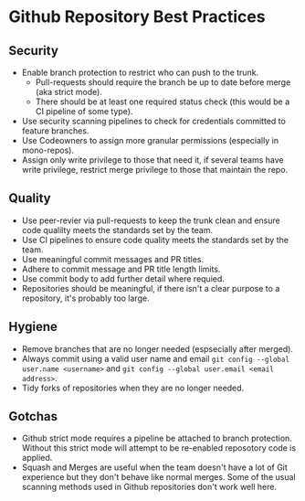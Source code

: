 # Github Repository Best Practices

## Security

* Enable branch protection to restrict who can push to the trunk.
  * Pull-requests should require the branch be up to date before merge (aka strict mode).
  * There should be at least one required status check (this would be a CI pipeline of some type).
* Use security scanning pipelines to check for credentials committed to feature branches.
* Use Codeowners to assign more granular permissions (especially in mono-repos).
* Assign only write privilege to those that need it, if several teams have write privilege, restrict merge privilege to those that maintain the repo.

## Quality

* Use peer-revier via pull-requests to keep the trunk clean and ensure code qualilty meets the standards set by the team.
* Use CI pipelines to ensure code quality meets the standards set by the team.
* Use meaningful commit messages and PR titles.
* Adhere to commit message and PR title length limits.
* Use commit body to add further detail where requied.
* Repositories should be meaningful, if there isn't a clear purpose to a repository, it's probably too large.

## Hygiene

* Remove branches that are no longer needed (espsecially after merged).
* Always commit using a valid user name and email `git config --global user.name <username>` and `git config --global user.email <email address>`.
* Tidy forks of repositories when they are no longer needed.

## Gotchas

* Github strict mode requires a pipeline be attached to branch protection. Without this strict mode will attempt to be re-enabled reposotory code is applied.
* Squash and Merges are useful when the team doesn't have a lot of Git experience but they don't behave like normal merges. Some of the usual scanning methods used in Github repositories don't work well here.
